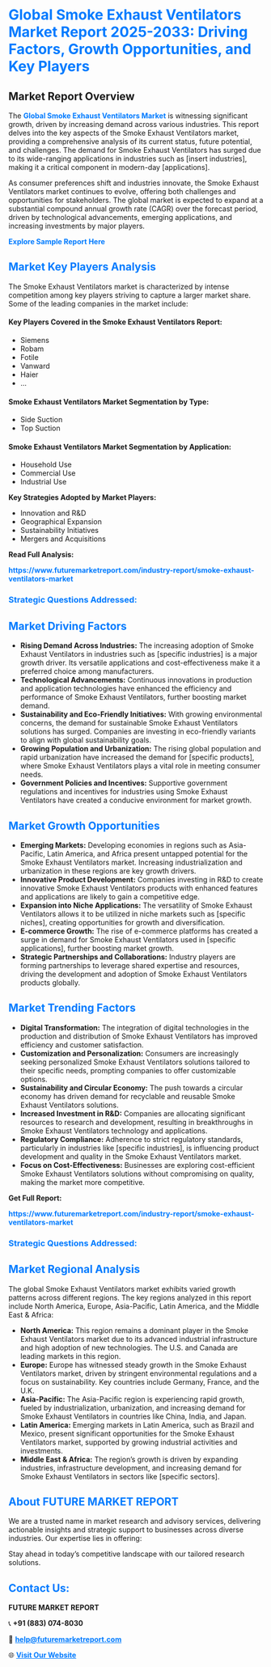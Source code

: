 <h1 style="color: #007BFF;">Global Smoke Exhaust Ventilators Market Report 2025-2033: Driving Factors, Growth Opportunities, and Key Players</h1>

<section id="overview">
<h2>Market Report Overview</h2>
<p>The <a href="https://www.futuremarketreport.com/industry-report/smoke-exhaust-ventilators-market" style="color: #007BFF; text-decoration: none;"><strong>Global Smoke Exhaust Ventilators Market</strong></a> is witnessing significant growth, driven by increasing demand across various industries. This report delves into the key aspects of the Smoke Exhaust Ventilators market, providing a comprehensive analysis of its current status, future potential, and challenges. The demand for Smoke Exhaust Ventilators has surged due to its wide-ranging applications in industries such as [insert industries], making it a critical component in modern-day [applications].</p>
<p>As consumer preferences shift and industries innovate, the Smoke Exhaust Ventilators market continues to evolve, offering both challenges and opportunities for stakeholders. The global market is expected to expand at a substantial compound annual growth rate (CAGR) over the forecast period, driven by technological advancements, emerging applications, and increasing investments by major players.</p>
</section>

<section id="overview">
<p><a href="https://www.futuremarketreport.com/request-sample/reportId=106222" style="color: #007BFF; text-decoration: none;"><strong>Explore Sample Report Here</strong></a></p>
</section>

<section id="key-players">
<h2 style="color: #007BFF;">Market Key Players Analysis</h2>
<p>The Smoke Exhaust Ventilators market is characterized by intense competition among key players striving to capture a larger market share. Some of the leading companies in the market include:</p>
<h4>Key Players Covered in the Smoke Exhaust Ventilators Report:</h4>
<ul><li>Siemens</li><li>Robam</li><li>Fotile</li><li>Vanward</li><li>Haier</li><li>...</li></ul>
<h4>Smoke Exhaust Ventilators Market Segmentation by Type:</h4>
<ul><li>Side Suction</li><li>Top Suction</li></ul>

<h4>Smoke Exhaust Ventilators Market Segmentation by Application:</h4>
<ul><li>Household Use</li><li>Commercial Use</li><li>Industrial Use</li></ul>
<p><strong>Key Strategies Adopted by Market Players:</strong></p>
<ul>
<li>Innovation and R&D</li>
<li>Geographical Expansion</li>
<li>Sustainability Initiatives</li>
<li>Mergers and Acquisitions</li>
</ul>
</section>

<section>
<p><strong>Read Full Analysis: </strong></p><a href="https://www.futuremarketreport.com/industry-report/smoke-exhaust-ventilators-market" style="color: #007BFF; text-decoration: none;"><strong>https://www.futuremarketreport.com/industry-report/smoke-exhaust-ventilators-market</strong></a>
<h3 style="color: #007BFF;">Strategic Questions Addressed:</h3>
</section>

<section id="driving-factors">
<h2 style="color: #007BFF;">Market Driving Factors</h2>
<ul>
<li><strong>Rising Demand Across Industries:</strong> The increasing adoption of Smoke Exhaust Ventilators in industries such as [specific industries] is a major growth driver. Its versatile applications and cost-effectiveness make it a preferred choice among manufacturers.</li>
<li><strong>Technological Advancements:</strong> Continuous innovations in production and application technologies have enhanced the efficiency and performance of Smoke Exhaust Ventilators, further boosting market demand.</li>
<li><strong>Sustainability and Eco-Friendly Initiatives:</strong> With growing environmental concerns, the demand for sustainable Smoke Exhaust Ventilators solutions has surged. Companies are investing in eco-friendly variants to align with global sustainability goals.</li>
<li><strong>Growing Population and Urbanization:</strong> The rising global population and rapid urbanization have increased the demand for [specific products], where Smoke Exhaust Ventilators plays a vital role in meeting consumer needs.</li>
<li><strong>Government Policies and Incentives:</strong> Supportive government regulations and incentives for industries using Smoke Exhaust Ventilators have created a conducive environment for market growth.</li>
</ul>
</section>

<section id="growth-opportunities">
<h2 style="color: #007BFF;">Market Growth Opportunities</h2>
<ul>
<li><strong>Emerging Markets:</strong> Developing economies in regions such as Asia-Pacific, Latin America, and Africa present untapped potential for the Smoke Exhaust Ventilators market. Increasing industrialization and urbanization in these regions are key growth drivers.</li>
<li><strong>Innovative Product Development:</strong> Companies investing in R&D to create innovative Smoke Exhaust Ventilators products with enhanced features and applications are likely to gain a competitive edge.</li>
<li><strong>Expansion into Niche Applications:</strong> The versatility of Smoke Exhaust Ventilators allows it to be utilized in niche markets such as [specific niches], creating opportunities for growth and diversification.</li>
<li><strong>E-commerce Growth:</strong> The rise of e-commerce platforms has created a surge in demand for Smoke Exhaust Ventilators used in [specific applications], further boosting market growth.</li>
<li><strong>Strategic Partnerships and Collaborations:</strong> Industry players are forming partnerships to leverage shared expertise and resources, driving the development and adoption of Smoke Exhaust Ventilators products globally.</li>
</ul>
</section>

<section id="trending-factors">
<h2 style="color: #007BFF;">Market Trending Factors</h2>
<ul>
<li><strong>Digital Transformation:</strong> The integration of digital technologies in the production and distribution of Smoke Exhaust Ventilators has improved efficiency and customer satisfaction.</li>
<li><strong>Customization and Personalization:</strong> Consumers are increasingly seeking personalized Smoke Exhaust Ventilators solutions tailored to their specific needs, prompting companies to offer customizable options.</li>
<li><strong>Sustainability and Circular Economy:</strong> The push towards a circular economy has driven demand for recyclable and reusable Smoke Exhaust Ventilators solutions.</li>
<li><strong>Increased Investment in R&D:</strong> Companies are allocating significant resources to research and development, resulting in breakthroughs in Smoke Exhaust Ventilators technology and applications.</li>
<li><strong>Regulatory Compliance:</strong> Adherence to strict regulatory standards, particularly in industries like [specific industries], is influencing product development and quality in the Smoke Exhaust Ventilators market.</li>
<li><strong>Focus on Cost-Effectiveness:</strong> Businesses are exploring cost-efficient Smoke Exhaust Ventilators solutions without compromising on quality, making the market more competitive.</li>
</ul>
</section>

<section>
<p><strong>Get Full Report: </strong></p><a href="https://www.futuremarketreport.com/industry-report/smoke-exhaust-ventilators-market" style="color: #007BFF; text-decoration: none;"><strong>https://www.futuremarketreport.com/industry-report/smoke-exhaust-ventilators-market</strong></a>
<h3 style="color: #007BFF;">Strategic Questions Addressed:</h3>
</section>


<section id="regional-analysis">
<h2 style="color: #007BFF;">Market Regional Analysis</h2>
<p>The global Smoke Exhaust Ventilators market exhibits varied growth patterns across different regions. The key regions analyzed in this report include North America, Europe, Asia-Pacific, Latin America, and the Middle East & Africa:</p>
<ul>
<li><strong>North America:</strong> This region remains a dominant player in the Smoke Exhaust Ventilators market due to its advanced industrial infrastructure and high adoption of new technologies. The U.S. and Canada are leading markets in this region.</li>
<li><strong>Europe:</strong> Europe has witnessed steady growth in the Smoke Exhaust Ventilators market, driven by stringent environmental regulations and a focus on sustainability. Key countries include Germany, France, and the U.K.</li>
<li><strong>Asia-Pacific:</strong> The Asia-Pacific region is experiencing rapid growth, fueled by industrialization, urbanization, and increasing demand for Smoke Exhaust Ventilators in countries like China, India, and Japan.</li>
<li><strong>Latin America:</strong> Emerging markets in Latin America, such as Brazil and Mexico, present significant opportunities for the Smoke Exhaust Ventilators market, supported by growing industrial activities and investments.</li>
<li><strong>Middle East & Africa:</strong> The region’s growth is driven by expanding industries, infrastructure development, and increasing demand for Smoke Exhaust Ventilators in sectors like [specific sectors].</li>
</ul>
</section>

<footer>
<h2 style="color: #007BFF;">About FUTURE MARKET REPORT</h2>
<p>We are a trusted name in market research and advisory services, delivering actionable insights and strategic support to businesses across diverse industries. Our expertise lies in offering:</p>

<p>Stay ahead in today’s competitive landscape with our tailored research solutions.</p>

<h2 style="color: #007BFF;">Contact Us:</h2>
<p><strong>FUTURE MARKET REPORT</strong></p>
<p>📞 <strong>+91 (883) 074-8030</strong></p>
<p>📧 <strong><a href="mailto:help@futuremarketreport.com" style="color: #007BFF;">help@futuremarketreport.com</a></strong></p>
<p>🌐 <strong><a href="https://www.futuremarketreport.com/" style="color: #007BFF;">Visit Our Website</a></strong></p>
</footer>